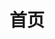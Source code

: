 ---
title: 首页
home: true
heroImage: https://pt-starimg.didistatic.com/static/starimg/img/3kuAg3QJDN1628671625815.png
heroAlt: 
heroBanner: https://pt-starimg.didistatic.com/static/starimg/img/Z3UfJ1tlIY1628758977741.svg
heroText: fisandoc
hereSup:
tagline: MFE文档工具

actionText: 开始使用
actionLink: /use

altActionText: 了解更多
altActionLink: /use

footer: '@fisand'
---